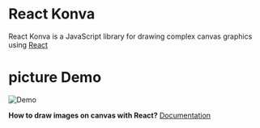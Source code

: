 # React Konva

React Konva is a JavaScript library for drawing complex canvas graphics using [React](https://reactjs.org/)

# picture Demo

![Demo](./lion.png)

**How to draw images on canvas with React?**
[Documentation](https://konvajs.org/docs/react/Images.html)